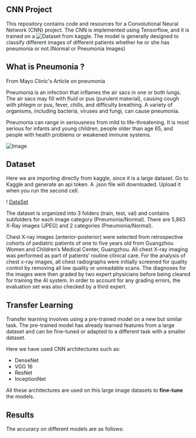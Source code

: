 ## CNN Project
This repository contains code and resources for a Convolutional Neural Network (CNN) project. The CNN is implemented using Tensorflow, and it is trained on a ![Dataset]( https://www.kaggle.com/datasets/paultimothymooney/chest-xray-pneumonia) from kaggle. The model is generally designed to classify different images of different patients whether he or she has pneumonia or not.(Normal or Pneumonia Images)  

## What is Pneumonia ?
From Mayo Clinic's Article on pneumonia

Pneumonia is an infection that inflames the air sacs in one or both lungs. The air sacs may fill with fluid or pus (purulent material), causing cough with phlegm or pus, fever, chills, and difficulty breathing. A variety of organisms, including bacteria, viruses and fungi, can cause pneumonia.

Pneumonia can range in seriousness from mild to life-threatening. It is most serious for infants and young children, people older than age 65, and people with health problems or weakened immune systems.

![Image](https://encrypted-tbn0.gstatic.com/images?q=tbn:ANd9GcRNfO_TZ2uLKEQlZYgMT8jV1Zv9hVP-PBim-w&usqp=CAU)



## Dataset
Here we are importing directly from kaggle, since it is a large dataset. Go to Kaggle and generate an api token. A .json file will downloaded. Upload it when you run the second cell.

! [DataSet](https://www.kaggle.com/datasets/paultimothymooney/chest-xray-pneumonia)

The dataset is organized into 3 folders (train, test, val) and contains subfolders for each image category (Pneumonia/Normal). There are 5,863 X-Ray images (JPEG) and 2 categories (Pneumonia/Normal).

Chest X-ray images (anterior-posterior) were selected from retrospective cohorts of pediatric patients of one to five years old from Guangzhou Women and Children’s Medical Center, Guangzhou. All chest X-ray imaging was performed as part of patients’ routine clinical care. For the analysis of chest x-ray images, all chest radiographs were initially screened for quality control by removing all low quality or unreadable scans. The diagnoses for the images were then graded by two expert physicians before being cleared for training the AI system. In order to account for any grading errors, the evaluation set was also checked by a third expert.

## Transfer Learning
Transfer learning involves using a pre-trained model on a new but similar task. The pre-trained model has already learned features from a large dataset and can be fine-tuned or adapted to a different task with a smaller dataset.

Here we have used CNN architectures such as:
- DenseNet
- VGG 16
- ResNet
- InceptionNet

All these architectures are used on this large image datasets to **fine-tune** the models.


## Results
The accuracy on different models are as follows:

